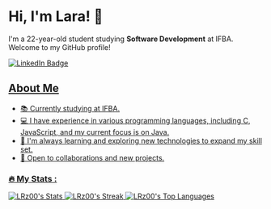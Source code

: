 # Hi, I'm Lara! 👋

I'm a 22-year-old student studying **Software Development** at IFBA. Welcome to my GitHub profile!
<div id="badges">
  <a href="https://www.linkedin.com/in/lara-rodrigues-9449041b9/">
    <img src="https://img.shields.io/badge/LinkedIn-blue?style=for-the-badge&logo=linkedin&logoColor=white" alt="LinkedIn Badge"/>

    
## About Me
- 📚 Currently studying at IFBA.
- 💻 I have experience in various programming languages, including C, JavaScript, and my current focus is on Java.
- 🌱 I'm always learning and exploring new technologies to expand my skill set.
- 🤝 Open to collaborations and new projects.
### :fire: My Stats :
![LRz00's Stats](https://github-readme-stats.vercel.app/api?username=LRz00&theme=dracula&show_icons=true&hide_border=true&count_private=true)
![LRz00's Streak](https://github-readme-streak-stats.herokuapp.com/?user=LRz00&theme=dracula&hide_border=true)
![LRz00's Top Languages](https://github-readme-stats.vercel.app/api/top-langs/?username=LRz00&theme=dracula&show_icons=true&hide_border=true&layout=compact)

<!---
LRz00/LRz00 is a ✨ special ✨ repository because its `README.md` (this file) appears on your GitHub profile.
You can click the Preview link to take a look at your changes.
--->
